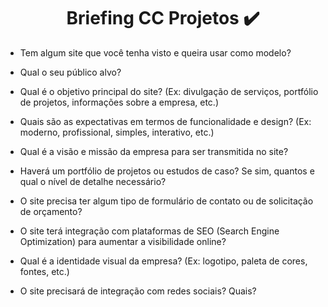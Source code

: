 <div align='center'>
<h1>Briefing CC Projetos ✔️</h1>
</div>
<ul>
<li>Tem algum site que você tenha visto e queira usar como modelo?</li>
<p></p>
<li>Qual o seu público alvo?</li>
<p></p>
<li>Qual é o objetivo principal do site? (Ex: divulgação de serviços, portfólio de projetos, informações sobre a empresa, etc.)</li>
<p></p>
<li>Quais são as expectativas em termos de funcionalidade e design? (Ex: moderno, profissional, simples, interativo, etc.)</li>
<p></p>
<li>Qual é a visão e missão da empresa para ser transmitida no site?</li>
<p></p>
<li>Haverá um portfólio de projetos ou estudos de caso? Se sim, quantos e qual o nível de detalhe necessário?</li>
<p></p>
<li>O site precisa ter algum tipo de formulário de contato ou de solicitação de orçamento?</li>
<p></p>
<li>O site terá integração com plataformas de SEO (Search Engine Optimization) para aumentar a visibilidade online?</li>
<p></p>
<li>Qual é a identidade visual da empresa? (Ex: logotipo, paleta de cores, fontes, etc.)</li>
<p></p>
<li>O site precisará de integração com redes sociais? Quais?</li>
</ul>
